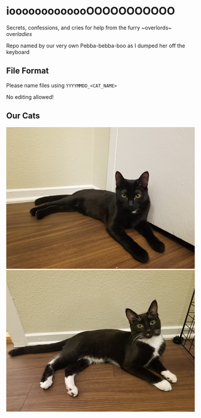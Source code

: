 # iooooooooooooOOOOOOOOOOO
Secrets, confessions, and cries for help from the furry ~overlords~ over<i>ladies</i>

Repo named by our very own Pebba-bebba-boo as I dumped her off the keyboard

## File Format
Please name files using `YYYYMMDD_<CAT_NAME>`

No editing allowed!

## Our Cats

<img src="photos/coco.jpg" width="700">

<img src="photos/pebb.jpg" width="700">
